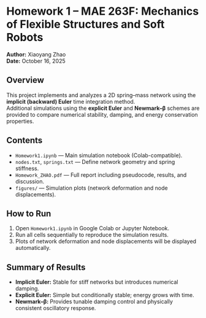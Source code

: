 # Homework 1 – MAE 263F: Mechanics of Flexible Structures and Soft Robots
**Author:** Xiaoyang Zhao  
**Date:** October 16, 2025  

## Overview
This project implements and analyzes a 2D spring–mass network using the **implicit (backward) Euler** time integration method.  
Additional simulations using the **explicit Euler** and **Newmark–β** schemes are provided to compare numerical stability, damping, and energy conservation properties.

## Contents
- `Homework1.ipynb` — Main simulation notebook (Colab-compatible).  
- `nodes.txt`, `springs.txt` — Define network geometry and spring stiffness.  
- `Homework_ZHAO.pdf` — Full report including pseudocode, results, and discussion.  
- `figures/` — Simulation plots (network deformation and node displacements).

## How to Run
1. Open `Homework1.ipynb` in Google Colab or Jupyter Notebook.  
2. Run all cells sequentially to reproduce the simulation results.  
3. Plots of network deformation and node displacements will be displayed automatically.

## Summary of Results
- **Implicit Euler:** Stable for stiff networks but introduces numerical damping.  
- **Explicit Euler:** Simple but conditionally stable; energy grows with time.  
- **Newmark–β:** Provides tunable damping control and physically consistent oscillatory response.
